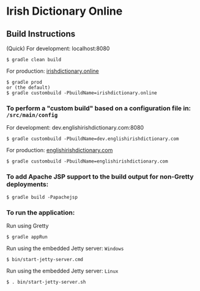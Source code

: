 # Irish Dictionary Online
## Build Instructions
(Quick) For development: localhost:8080
```
$ gradle clean build
```
For production: [irishdictionary.online](http://irishdictionary.online)
```
$ gradle prod
or (the default)
$ gradle custombuild -PbuildName=irishdictionary.online
```
### To perform a "custom build" based on a configuration file in: `/src/main/config`
For development: dev.englishirishdictionary.com:8080
```
$ gradle custombuild -PbuildName=dev.englishirishdictionary.com
```
For production: [englishirishdictionary.com](http://englishirishdictionary.com)
```
$ gradle custombuild -PbuildName=englishirishdictionary.com
```
### To add Apache JSP support to the build output for non-Gretty deployments:
```
$ gradle build -Papachejsp
```
### To run the application:
Run using Gretty
```
$ gradle appRun
```
Run using the embedded Jetty server: `Windows`
```
$ bin/start-jetty-server.cmd
```
Run using the embedded Jetty server: `Linux`
```
$ . bin/start-jetty-server.sh
```